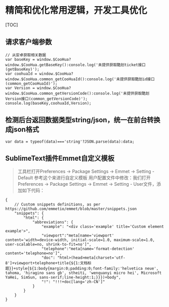 # 精简和优化常用逻辑，开发工具优化

[TOC]

## 请求客户端参数

```
// 从安卓获取相关数据
var baseKey = window.$CooHua?window.$CooHua.getBaseKey():console.log('未提供获取酷划ticket接口(getBaseKey)');
var coohuaId = window.$CooHua?window.$CooHua.common_getCooHuaId():console.log('未提供获取酷划id接口(common_getCooHuaId)');
var Version = window.$CooHua?window.$CooHua.common_getVersionCode():console.log('未提供获取酷划Version接口(common_getVersionCode)');
console.log(baseKey,coohuaId,Version);
```

## 检测后台返回数据类型string/json，统一在前台转换成json格式

```
var data = typeof(data)==='string'?JSON.parse(data):data;
```

## SublimeText插件Emmet自定义模板

> 工具栏打开Preferences -> Package Settings -> Emmet -> Setting - Default
> 参考这个来进行自定义模板
> 用户配置文件中修改：我们打开Preferences -> Package Settings -> Emmet -> Setting - User文件，添加如下代码：

```
{
	// Custom snippets definitions, as per https://github.com/emmetio/emmet/blob/master/snippets.json
	"snippets": {
		"html": {
			"abbreviations": {
	            "example": "<div class='example' title='Custom element example'>",
	            "viewport":"meta[name='viewport' content='width=device-width, initial-scale=1.0, maximum-scale=1.0, user-scalable=no, shrink-to-fit=no']",
	            "telephone":"meta[name='format-detection' content='telephone=no']",
	            "doc": "html>(head>meta[charset='utf-8']+viewport+telephone+title{${1:文档标题}}+style{${1:body{margin:0;padding:0;font-family:'helvetica neue', tahoma, 'hiragino sans gb', stheiti, 'wenquanyi micro hei', Microsoft YaHei, SimSun, sans-serif;line-height:1;}}})+body",
	            "!": "!!!+doc[lang='zh-CN']"
	        }
		}
	}
}
```

